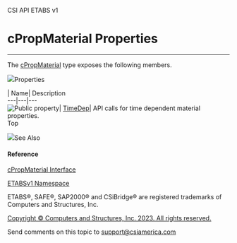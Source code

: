﻿

CSI API ETABS v1

# cPropMaterial Properties  
  
---  
  
The [cPropMaterial](9c207615-6f75-9e34-741c-041d0b2ac537.htm) type exposes the
following members.

![](../icons/SectionExpanded.png)Properties

| Name| Description  
---|---|---  
![Public property](../icons/pubproperty.gif)|
[TimeDep](69a51ab7-b9be-8666-46c0-d0049ed5c202.htm)|  API calls for time
dependent material properties.  
Top

![](../icons/SectionExpanded.png)See Also

#### Reference

[cPropMaterial Interface](9c207615-6f75-9e34-741c-041d0b2ac537.htm)

[ETABSv1 Namespace](2780f1b8-2033-5289-2298-1cdb2a7508d9.htm)

ETABS®, SAFE®, SAP2000® and CSiBridge® are registered trademarks of Computers
and Structures, Inc.  

[Copyright © Computers and Structures, Inc. 2023. All rights
reserved.](http://www.csiamerica.com)

Send comments on this topic to
[support@csiamerica.com](mailto:support%40csiamerica.com?Subject=CSI%20API%20ETABS%20v1)

